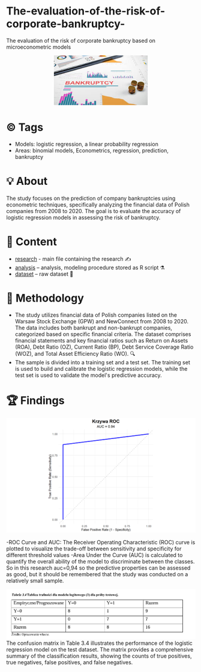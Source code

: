 # The-evaluation-of-the-risk-of-corporate-bankruptcy-
The evaluation of the risk of corporate bankruptcy  based on microeconometric models
<div align="center">
  <img src="https://github.com/dzima22/The-evaluation-of-the-risk-of-corporate-bankruptcy-/blob/main/imgs/bankruptcy.jpg" alt="" width="250"/>
</div>

# ©️ Tags
- Models: logistic regression, a linear probability regression
- Areas: binomial models, Econometrics, regression, prediction, bankruptcy

# :bulb: About
The study focuses on the prediction of company bankruptcies using econometric techniques, specifically analyzing the financial data of Polish companies from 2008 to 2020. The goal is to evaluate the accuracy of logistic regression models in assessing the risk of bankruptcy.
# :open_file_folder: Content
- [research](https://github.com/dzima22/The-evaluation-of-the-risk-of-corporate-bankruptcy-/blob/main/research.pdf) -  main file containing the research ✍️
- [analysis](https://github.com/dzima22/The-evaluation-of-the-risk-of-corporate-bankruptcy-/blob/main/code_for_research.R) – analysis, modeling procedure stored as R script ⚗️
- [dataset](https://github.com/dzima22/The-evaluation-of-the-risk-of-corporate-bankruptcy-/blob/main/dane_do_projektu1.xlsx) – raw dataset 📀

# :test_tube: Methodology
- The study utilizes financial data of Polish companies listed on the Warsaw Stock Exchange (GPW) and NewConnect from 2008 to 2020. The data includes both bankrupt and non-bankrupt companies, categorized based on specific financial criteria. The dataset comprises financial statements and key financial ratios such as Return on Assets (ROA), Debt Ratio (OZ), Current Ratio (BP), Debt Service Coverage Ratio (WOZ), and Total Asset Efficiency Ratio (WO). 🔍
- The sample is divided into a training set and a test set. The training set is used to build and calibrate the logistic regression models, while the test set is used to validate the model's predictive accuracy.

# 🏆 Findings

<div align="center">
  <img src="https://github.com/dzima22/The-evaluation-of-the-risk-of-corporate-bankruptcy-/blob/main/imgs/Rplot01.png" alt="" width="600"/>
</div>

-ROC Curve and AUC: The Receiver Operating Characteristic (ROC) curve is plotted to visualize the trade-off between sensitivity and specificity for different threshold values
-Area Under the Curve (AUC) is calculated to quantify the overall ability of the model to discriminate between the classes. So in this research auc=0,94 so the predictive properties can be assessed as good, but it should be remembered that the study was conducted on a relatively small sample.

<div align="center">
  <img src="https://github.com/dzima22/The-evaluation-of-the-risk-of-corporate-bankruptcy-/blob/main/imgs/test_est.jpg" alt=""/>
</div>
The confusion matrix in Table 3.4 illustrates the performance of the logistic regression model on the test dataset. The matrix provides a comprehensive summary of the classification results, showing the counts of true positives, true negatives, false positives, and false negatives.
